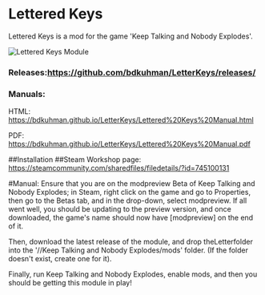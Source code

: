 # Lettered Keys
Lettered Keys is a mod for the game 'Keep Talking and Nobody Explodes'.

![Lettered Keys Module](http://i.imgur.com/e6FrjiE.png "Lettered Keys Module")

### Releases:https://github.com/bdkuhman/LetterKeys/releases/

### Manuals:

HTML: https://bdkuhman.github.io/LetterKeys/Lettered%20Keys%20Manual.html

PDF: https://bdkuhman.github.io/LetterKeys/Lettered%20Keys%20Manual.pdf


##Installation
##Steam Workshop page:
https://steamcommunity.com/sharedfiles/filedetails/?id=745100131

#Manual:
Ensure that you are on the modpreview Beta of Keep Talking and Nobody Explodes; in Steam, right click on the game and go to Properties, then go to the Betas tab, and in the drop-down, select modpreview. If all went well, you should be updating to the preview version, and once downloaded, the game's name should now have [modpreview] on the end of it.

Then, download the latest release of the module, and drop theLetterfolder into the '<path>/<to>/Keep Talking and Nobody Explodes/mods' folder. (If the folder doesn't exist, create one for it).

Finally, run Keep Talking and Nobody Explodes, enable mods, and then you should be getting this module in play!